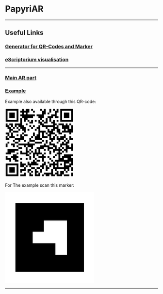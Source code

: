 # PapyriAR
---

## Useful Links

### [Generator for QR-Codes and Marker](https://thorsten-trinkaus.github.io/PapyriAR/QR-Generator)

### [eScriptorium visualisation](https://thorsten-trinkaus.github.io/PapyriAR/eScript)

---

### [Main AR part](https://thorsten-trinkaus.github.io/PapyriAR/AR)

### [Example](https://thorsten-trinkaus.github.io/PapyriAR/AR/99700)

Example also available through this QR-code:

![QR](./images/qr.png)

For The example scan this marker:

![Marker](./images/marker.png)

---
